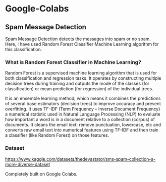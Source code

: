 # Google-Colabs


## Spam Message Detection

Spam Message Detection detects the messages into spam or no spam.
Here, I have used Random Forest Classifier Machine Learning algorithm for this classification.

### What is Random Forest Classifier in Machine Learning?
Random Forest is a supervised machine learning algorithm that is used for both classification and regression tasks. It operates by constructing multiple decision trees during training and outputs the mode of the classes (for classification) or mean prediction (for regression) of the individual trees.

It is an ensemble learning method, which means it combines the predictions of several base estimators (decision trees) to improve accuracy and prevent overfitting.
It uses TF-IDF (Term Frequency – Inverse Document Frequency) a numerical statistic used in Natural Language Processing (NLP) to evaluate how important a word is in a document relative to a collection (corpus) of documents. It cleans the email text: remove punctuation, lowercase, etc and converts raw email text into numerical features using TF-IDF and then train a classifier (like Random Forest) on those features.

### Dataset
https://www.kaggle.com/datasets/thedevastator/sms-spam-collection-a-more-diverse-dataset

Completely built on Google Colabs.


